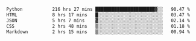 <!--START_SECTION:waka-->

```txt
Python           216 hrs 27 mins ██████████████████████▓░░   90.47 %
HTML             8 hrs 17 mins   █░░░░░░░░░░░░░░░░░░░░░░░░   03.47 %
JSON             5 hrs 7 mins    ▓░░░░░░░░░░░░░░░░░░░░░░░░   02.14 %
CSS              2 hrs 48 mins   ▒░░░░░░░░░░░░░░░░░░░░░░░░   01.18 %
Markdown         2 hrs 15 mins   ▒░░░░░░░░░░░░░░░░░░░░░░░░   00.94 %
```

<!--END_SECTION:waka-->
